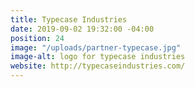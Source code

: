 ```yaml
---
title: Typecase Industries
date: 2019-09-02 19:32:00 -04:00
position: 24
image: "/uploads/partner-typecase.jpg"
image-alt: logo for typecase industries
website: http://typecaseindustries.com/
---
```


